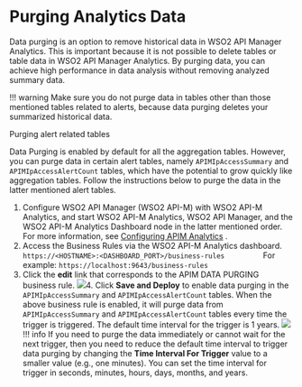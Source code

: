 # Purging Analytics Data

Data purging is an option to remove historical data in WSO2 API Manager Analytics. This is important because it is not possible to delete tables or table data in WSO2 API Manager Analytics. By purging data, you can achieve high performance in data analysis without removing analyzed summary data.

!!! warning
Make sure you do not purge data in tables other than those mentioned tables related to alerts, because data purging deletes your summarized historical data.


Purging alert related tables

Data Purging is enabled by default for all the aggregation tables. However, you can purge data in certain alert tables, namely `APIMIpAccessSummary` and `APIMIpAccessAlertCount` tables, which have the potential to grow quickly like aggregation tables. Follow the instructions below to purge the data in the latter mentioned alert tables.

1.  Configure WSO2 API Manager (WSO2 API-M) with WSO2 API-M Analytics, and start WSO2 API-M Analytics, WSO2 API Manager, and the WSO2 API-M Analytics Dashboard node in the latter mentioned order.
    For more information, see [Configuring APIM Analytics](_Configuring_APIM_Analytics_) .
2.  Access the Business Rules via the WSO2 API-M Analytics dashboard.
`https://<HOSTNAME>:<DASHBOARD_PORT>/business-rules         `
    For example: `https://localhost:9643/business-rules                   `
3.  Click the **edit** link that corresponds to the APIM DATA PURGING business rule.
    ![](attachments/103335186/103335188.png)4.  Click **Save and Deploy** to enable data purging in the `APIMIpAccessSummary` and `APIMIpAccessAlertCount` tables.
    When the above business rule is enabled, it will purge data from `APIMIpAccessSummary` and `APIMIpAccessAlertCount` tables every time the trigger is triggered. The default time interval for the trigger is 1 years.
    ![](attachments/103335186/103335187.png)
        !!! info
    If you need to purge the data immediately or cannot wait for the next trigger, then you need to reduce the default time interval to trigger data purging by changing the **Time Interval For Trigger** value to a smaller value (e.g., one minutes). You can set the time interval for trigger in seconds, minutes, hours, days, months, and years.



